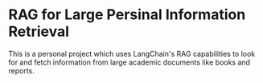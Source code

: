 # RAG for Large Persinal Information Retrieval
 This is a personal project which uses LangChain's RAG capabilities to look for and fetch information from large academic documents like books and reports.
